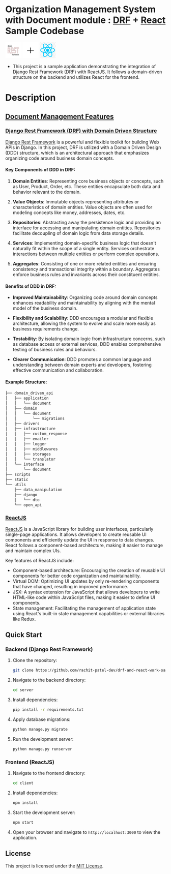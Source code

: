 # Organization Management System with Document module : [DRF](./server/README.md) + [React](./client/README.md) Sample Codebase
![DRF](./media/rsz_1download_1.png) ![+](./media/plus.png) ![React](./media/react.png)
- This project is a sample application demonstrating the integration of Django Rest Framework (DRF) with ReactJS. It follows a domain-driven structure on the backend and utilizes React for the frontend.

# Description

 ## [Document Management Features](./server/README.md#L68)

### [Django Rest Framework (DRF) with Domain Driven Structure](./server/README.md)

[Django Rest Framework](https://www.django-rest-framework.org/) is a powerful and flexible toolkit for building Web APIs in Django. In this project, DRF is utilized with a Domain Driven Design (DDD) structure, which is an architectural approach that emphasizes organizing code around business domain concepts.

#### Key Components of DDD in DRF:

1. **Domain Entities**: Representing core business objects or concepts, such as User, Product, Order, etc. These entities encapsulate both data and behavior relevant to the domain.

2. **Value Objects**: Immutable objects representing attributes or characteristics of domain entities. Value objects are often used for modeling concepts like money, addresses, dates, etc.

3. **Repositories**: Abstracting away the persistence logic and providing an interface for accessing and manipulating domain entities. Repositories facilitate decoupling of domain logic from data storage details.

4. **Services**: Implementing domain-specific business logic that doesn't naturally fit within the scope of a single entity. Services orchestrate interactions between multiple entities or perform complex operations.

5. **Aggregates**: Consisting of one or more related entities and ensuring consistency and transactional integrity within a boundary. Aggregates enforce business rules and invariants across their constituent entities.

#### Benefits of DDD in DRF:

- **Improved Maintainability**: Organizing code around domain concepts enhances readability and maintainability by aligning with the mental model of the business domain.

- **Flexibility and Scalability**: DDD encourages a modular and flexible architecture, allowing the system to evolve and scale more easily as business requirements change.

- **Testability**: By isolating domain logic from infrastructure concerns, such as database access or external services, DDD enables comprehensive testing of business rules and behaviors.

- **Clearer Communication**: DDD promotes a common language and understanding between domain experts and developers, fostering effective communication and collaboration.

#### Example Structure:

```
├── domain_driven_api
│   ├── application
│   │   └── document
│   ├── domain
│   │   └── document
│   │       └── migrations
│   ├── drivers
│   ├── infrastructure
│   │   ├── custom_response
│   │   ├── emailer
│   │   ├── logger
│   │   ├── middlewares
│   │   ├── storages
│   │   └── translator
│   └── interface
│       └── document
├── scripts
├── static
└── utils
    ├── data_manipulation
    ├── django
    │   └── dto
    └── open_api
```

### [ReactJS](./client/README.md)

[ReactJS](https://reactjs.org/) is a JavaScript library for building user interfaces, particularly single-page applications. It allows developers to create reusable UI components and efficiently update the UI in response to data changes. React follows a component-based architecture, making it easier to manage and maintain complex UIs.

Key features of ReactJS include:
- Component-based architecture: Encouraging the creation of reusable UI components for better code organization and maintainability.
- Virtual DOM: Optimizing UI updates by only re-rendering components that have changed, resulting in improved performance.
- JSX: A syntax extension for JavaScript that allows developers to write HTML-like code within JavaScript files, making it easier to define UI components.
- State management: Facilitating the management of application state using React's built-in state management capabilities or external libraries like Redux.

## Quick Start

### Backend (Django Rest Framework)

1. Clone the repository:
   ```bash
   git clone https://github.com/rachit-patel-dev/drf-and-react-work-sample.git
   ```

2. Navigate to the backend directory:
   ```bash
   cd server
   ```

3. Install dependencies:
   ```bash
   pip install -r requirements.txt
   ```

4. Apply database migrations:
   ```bash
   python manage.py migrate
   ```

5. Run the development server:
   ```bash
   python manage.py runserver
   ```

### Frontend (ReactJS)

1. Navigate to the frontend directory:
   ```bash
   cd client
   ```

2. Install dependencies:
   ```bash
   npm install
   ```

3. Start the development server:
   ```bash
   npm start
   ```

4. Open your browser and navigate to `http://localhost:3000` to view the application.

## License

This project is licensed under the [MIT License](LICENSE).
